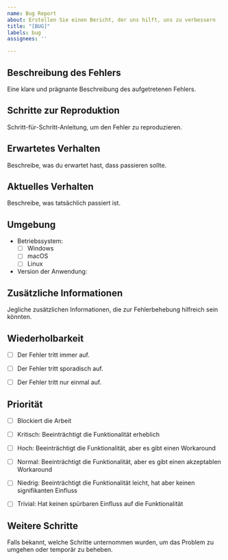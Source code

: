 ```yaml
---
name: Bug Report
about: Erstellen Sie einen Bericht, der uns hilft, uns zu verbessern
title: "[BUG]"
labels: bug
assignees: ''

---
```


## Beschreibung des Fehlers
Eine klare und prägnante Beschreibung des aufgetretenen Fehlers.


## Schritte zur Reproduktion
Schritt-für-Schritt-Anleitung, um den Fehler zu reproduzieren.


## Erwartetes Verhalten
Beschreibe, was du erwartet hast, dass passieren sollte.


## Aktuelles Verhalten
Beschreibe, was tatsächlich passiert ist.


## Umgebung
- Betriebssystem:
  - [ ] Windows
  - [ ] macOS
  - [ ] Linux
- Version der Anwendung: 


## Zusätzliche Informationen
Jegliche zusätzlichen Informationen, die zur Fehlerbehebung hilfreich sein könnten.


## Wiederholbarkeit
- [ ] Der Fehler tritt immer auf.
- [ ] Der Fehler tritt sporadisch auf.
- [ ] Der Fehler tritt nur einmal auf.


## Priorität
- [ ] Blockiert die Arbeit
- [ ] Kritisch: Beeinträchtigt die Funktionalität erheblich
- [ ] Hoch: Beeinträchtigt die Funktionalität, aber es gibt einen Workaround
- [ ] Normal: Beeinträchtigt die Funktionalität, aber es gibt einen akzeptablen Workaround
- [ ] Niedrig: Beeinträchtigt die Funktionalität leicht, hat aber keinen signifikanten Einfluss
- [ ] Trivial: Hat keinen spürbaren Einfluss auf die Funktionalität


## Weitere Schritte
Falls bekannt, welche Schritte unternommen wurden, um das Problem zu umgehen oder temporär zu beheben.
